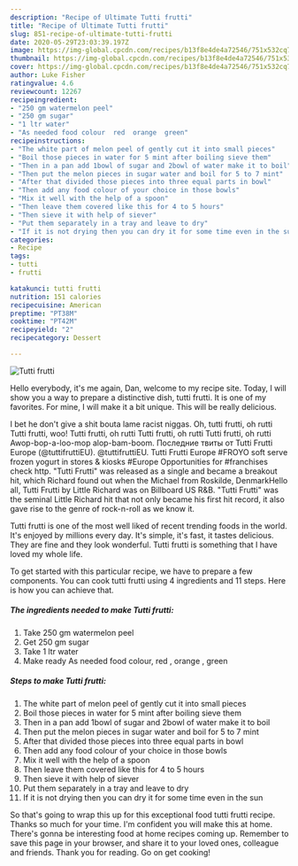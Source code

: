 ```yaml
---
description: "Recipe of Ultimate Tutti frutti"
title: "Recipe of Ultimate Tutti frutti"
slug: 851-recipe-of-ultimate-tutti-frutti
date: 2020-05-29T23:03:39.197Z
image: https://img-global.cpcdn.com/recipes/b13f8e4de4a72546/751x532cq70/tutti-frutti-recipe-main-photo.jpg
thumbnail: https://img-global.cpcdn.com/recipes/b13f8e4de4a72546/751x532cq70/tutti-frutti-recipe-main-photo.jpg
cover: https://img-global.cpcdn.com/recipes/b13f8e4de4a72546/751x532cq70/tutti-frutti-recipe-main-photo.jpg
author: Luke Fisher
ratingvalue: 4.6
reviewcount: 12267
recipeingredient:
- "250 gm watermelon peel"
- "250 gm sugar"
- "1 ltr water"
- "As needed food colour  red  orange  green"
recipeinstructions:
- "The white part of melon peel of gently cut it into small pieces"
- "Boil those pieces in water for 5 mint after boiling sieve them"
- "Then in a pan add 1bowl of sugar and 2bowl of water make it to boil"
- "Then put the melon pieces in sugar water and boil for 5 to 7 mint"
- "After that divided those pieces into three equal parts in bowl"
- "Then add any food colour of your choice in those bowls"
- "Mix it well with the help of a spoon"
- "Then leave them covered like this for 4 to 5 hours"
- "Then sieve it with help of siever"
- "Put them separately in a tray and leave to dry"
- "If it is not drying then you can dry it for some time even in the sun"
categories:
- Recipe
tags:
- tutti
- frutti

katakunci: tutti frutti 
nutrition: 151 calories
recipecuisine: American
preptime: "PT38M"
cooktime: "PT42M"
recipeyield: "2"
recipecategory: Dessert

---
```



![Tutti frutti](https://img-global.cpcdn.com/recipes/b13f8e4de4a72546/751x532cq70/tutti-frutti-recipe-main-photo.jpg)

Hello everybody, it's me again, Dan, welcome to my recipe site. Today, I will show you a way to prepare a distinctive dish, tutti frutti. It is one of my favorites. For mine, I will make it a bit unique. This will be really delicious.

I bet he don&#39;t give a shit bouta lame racist niggas. Oh, tutti frutti, oh rutti Tutti frutti, woo! Tutti frutti, oh rutti Tutti frutti, oh rutti Tutti frutti, oh rutti Awop-bop-a-loo-mop alop-bam-boom. Последние твиты от Tutti Frutti Europe (@tuttifruttiEU). @tuttifruttiEU. Tutti Frutti Europe #FROYO soft serve frozen yogurt in stores &amp; kiosks #Europe Opportunities for #franchises check http. &#34;Tutti Frutti&#34; was released as a single and became a breakout hit, which Richard found out when the Michael from Roskilde, DenmarkHello all, Tutti Frutti by Little Richard was on Billboard US R&amp;B. &#34;Tutti Frutti&#34; was the seminal Little Richard hit that not only became his first hit record, it also gave rise to the genre of rock-n-roll as we know it.

Tutti frutti is one of the most well liked of recent trending foods in the world. It's enjoyed by millions every day. It's simple, it's fast, it tastes delicious. They are fine and they look wonderful. Tutti frutti is something that I have loved my whole life.


To get started with this particular recipe, we have to prepare a few components. You can cook tutti frutti using 4 ingredients and 11 steps. Here is how you can achieve that.

<!--inarticleads1-->

##### The ingredients needed to make Tutti frutti:

1. Take 250 gm watermelon peel
1. Get 250 gm sugar
1. Take 1 ltr water
1. Make ready As needed food colour,  red , orange , green




<!--inarticleads2-->

##### Steps to make Tutti frutti:

1. The white part of melon peel of gently cut it into small pieces
1. Boil those pieces in water for 5 mint after boiling sieve them
1. Then in a pan add 1bowl of sugar and 2bowl of water make it to boil
1. Then put the melon pieces in sugar water and boil for 5 to 7 mint
1. After that divided those pieces into three equal parts in bowl
1. Then add any food colour of your choice in those bowls
1. Mix it well with the help of a spoon
1. Then leave them covered like this for 4 to 5 hours
1. Then sieve it with help of siever
1. Put them separately in a tray and leave to dry
1. If it is not drying then you can dry it for some time even in the sun




So that's going to wrap this up for this exceptional food tutti frutti recipe. Thanks so much for your time. I'm confident you will make this at home. There's gonna be interesting food at home recipes coming up. Remember to save this page in your browser, and share it to your loved ones, colleague and friends. Thank you for reading. Go on get cooking!

